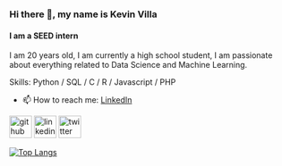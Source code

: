 ### Hi there 👋, my name is Kevin Villa
#### I am a SEED intern 
I am 20 years old, I am currently a high school student, I am passionate about everything related to Data Science and Machine Learning.

Skills: Python / SQL / C / R / Javascript / PHP

- 📫 How to reach me: [LinkedIn](https://www.linkedin.com/in/kevin-donaldo-bda/) 


[<img src='https://cdn.jsdelivr.net/npm/simple-icons@3.0.1/icons/github.svg' alt='github' height='40'>](https://github.com/kevinvilla01)  [<img src='https://cdn.jsdelivr.net/npm/simple-icons@3.0.1/icons/linkedin.svg' alt='linkedin' height='40'>](https://www.linkedin.com/in/kevin-donaldo-villa-saldaña-9a9820228//)  [<img src='https://cdn.jsdelivr.net/npm/simple-icons@3.0.1/icons/twitter.svg' alt='twitter' height='40'>](https://twitter.com/@Kevhonnn)  

[![Top Langs](https://github-readme-stats.vercel.app/api/top-langs/?username=kevinvilla01)](https://github.com/anuraghazra/github-readme-stats)

